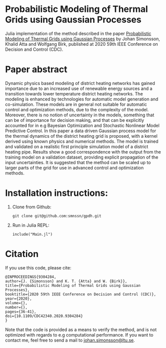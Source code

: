 # Probabilistic Modeling of Thermal Grids using Gaussian Processes

Julia implementation of the method described in the paper [Probabilistic Modeling of Thermal Grids using Gaussian Processes](https://ieeexplore.ieee.org/document/9304284) by Johan Simonsson, Khalid Atta and Wolfgang Birk, published at 2020 59th IEEE Conference on Decision and Control (CDC). 

# Paper abstract 
Dynamic physics based modeling of district heating networks has gained importance due to an increased use of renewable energy sources and a transition towards lower temperature district heating networks. The modeling is enhanced by technologies for automatic model generation and co-simulation. These models are in general not suitable for automatic control and optimization methods, due to the complexity of the model. Moreover, there is no notion of uncertainty in the models, something that can be of importance for decision making, and that can be explicitly accounted for in e.g Bayesian Optimization and Stochastic Nonlinear Model Predictive Control. In this paper a data driven Gaussian process model for the thermal dynamics of the district heating grid is proposed, with a kernel derived using known physics and numerical methods. The model is trained and validated on a realistic first principle simulation model of a district heating pipe. Results show a good correspondence with the output from the training model on a validation dataset, providing explicit propagation of the input uncertainties. It is suggested that the method can be scaled up to larger parts of the grid for use in advanced control and optimization methods.

# Installation instructions:
1. Clone from Github:

    ```git clone git@github.com:smnssn/gpdh.git```

2. Run in Julia REPL: 

    ```include("Main.jl")```

# Citation
If you use this code, please cite:

  ```
  @INPROCEEDINGS{9304284,
  author={J. {Simonsson} and K. T. {Atta} and W. {Birk}},
  title={Probabilistic Modeling of Thermal Grids using Gaussian Processes}, 
  booktitle={2020 59th IEEE Conference on Decision and Control (CDC)}, 
  year={2020},
  volume={},
  number={},
  pages={36-41},
  doi={10.1109/CDC42340.2020.9304284}
  }
  ```

Note that the code is provided as a means to verify the method, and is not optimized with regards to e.g computational performance. If you want to contact me, feel free to send a mail to <johan.simonsson@ltu.se>.
